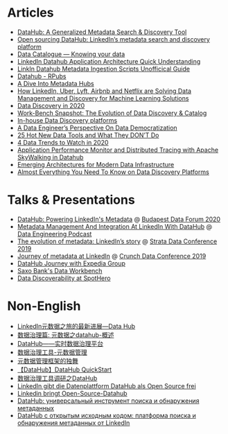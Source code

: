 # Articles
* [DataHub: A Generalized Metadata Search & Discovery Tool](https://engineering.linkedin.com/blog/2019/data-hub)
* [Open sourcing DataHub: LinkedIn’s metadata search and discovery platform](https://engineering.linkedin.com/blog/2020/open-sourcing-datahub--linkedins-metadata-search-and-discovery-p)
* [Data Catalogue — Knowing your data](https://medium.com/albert-franzi/data-catalogue-knowing-your-data-15f7d0724900)
* [LinkedIn Datahub Application Architecture Quick Understanding](https://medium.com/@liangjunjiang/linkedin-datahub-application-architecture-quick-understanding-a5b7868ee205)
* [LinkIn Datahub Metadata Ingestion Scripts Unofficical Guide](https://medium.com/@liangjunjiang/linkin-datahub-etl-unofficical-guide-7c3949483f8b)
* [Datahub - RPubs](https://rpubs.com/Priya_Shaji/dataHub)
* [A Dive Into Metadata Hubs](https://www.holistics.io/blog/a-dive-into-metadata-hubs/)
* [How LinkedIn, Uber, Lyft, Airbnb and Netflix are Solving Data Management and Discovery for Machine Learning Solutions](https://towardsdatascience.com/how-linkedin-uber-lyft-airbnb-and-netflix-are-solving-data-management-and-discovery-for-machine-9b79ee9184bb)
* [Data Discovery in 2020](https://medium.com/@torokyle/data-discovery-in-2020-3c907383caa0)
* [Work-Bench Snapshot: The Evolution of Data Discovery & Catalog](https://medium.com/work-bench/work-bench-snapshot-the-evolution-of-data-discovery-catalog-2f6c0425616b)
* [In-house Data Discovery platforms](https://datastrategy.substack.com/p/in-house-data-discovery-platforms)
* [A Data Engineer’s Perspective On Data Democratization](https://towardsdatascience.com/a-data-engineers-perspective-on-data-democratization-a8aed10f4253)
* [25 Hot New Data Tools and What They DON’T Do](https://blog.amplifypartners.com/25-hot-new-data-tools-and-what-they-dont-do/)
* [4 Data Trends to Watch in 2020](https://medium.com/memory-leak/4-data-trends-to-watch-in-2020-491707902c09)
* [Application Performance Monitor and Distributed Tracing with Apache SkyWalking in Datahub](https://medium.com/@liangjunjiang/application-performance-monitor-and-distributed-tracing-with-apache-skywalking-in-datahub-16bc65e6c670)
* [Emerging Architectures for Modern Data Infrastructure](https://a16z.com/2020/10/15/the-emerging-architectures-for-modern-data-infrastructure/)
* [Almost Everything You Need To Know on Data Discovery Platforms](https://eugeneyan.com/writing/data-discovery-platforms/)

# Talks & Presentations
* [DataHub: Powering LinkedIn's Metadata](https://github.com/linkedin/datahub/blob/master/docs/demo/DataHub%20-%20Powering%20LinkedIn%E2%80%99s%20Metadata.pdf) @ [Budapest Data Forum 2020](https://budapestdata.hu/2020/en/)
* [Metadata Management And Integration At LinkedIn With DataHub](https://www.dataengineeringpodcast.com/datahub-metadata-management-episode-147/) @ [Data Engineering Podcast](https://www.dataengineeringpodcast.com)
* [The evolution of metadata: LinkedIn’s story](https://speakerdeck.com/shirshanka/the-evolution-of-metadata-linkedins-journey-strata-nyc-2019) @ [Strata Data Conference 2019](https://conferences.oreilly.com/strata/strata-ny-2019.html)
* [Journey of metadata at LinkedIn](https://www.youtube.com/watch?v=OB-O0Y6OYDE) @ [Crunch Data Conference 2019](https://crunchconf.com/2019)
* [DataHub Journey with Expedia Group](https://www.youtube.com/watch?v=ajcRdB22s5o)
* [Saxo Bank's Data Workbench](https://www.slideshare.net/SheetalPratik/linkedinsaxobankdataworkbench)
* [Data Discoverability at SpotHero](https://www.slideshare.net/MaggieHays/data-discoverability-at-spothero)

# Non-English
* [LinkedIn元数据之旅的最新进展—Data Hub](https://blog.csdn.net/DataPipeline/article/details/100155781)
* [数据治理篇: 元数据之datahub-概述](https://www.jianshu.com/p/04630b0c63f7)
* [DataHub——实时数据治理平台](https://segmentfault.com/a/1190000022563622)
* [数据治理工具-元数据管理](https://blog.csdn.net/weixin_42526352/article/details/105371012)
* [元数据管理框架的独舞](https://mp.weixin.qq.com/s/J6xtX3js70brdN3c_7ZkNg)
* [【DataHub】DataHub QuickStart](https://www.jianshu.com/p/eb34e7088c77)
* [数据治理工具调研之DataHub](https://www.cnblogs.com/CodingJacob/p/di2jiang-gong-ju-diao-yan-zhidatahub.html)
* [LinkedIn gibt die Datenplattform DataHub als Open Source frei](https://www.heise.de/developer/meldung/LinkedIn-gibt-die-Datenplattform-DataHub-als-Open-Source-frei-4663773.html)
* [Linkedin bringt Open-Source-Datahub](https://www.itmagazine.ch/artikel/71532/Linkedin_bringt_Open-Source-Datahub.html)
* [DataHub: универсальный инструмент поиска и обнаружения метаданных](https://habr.com/ru/post/520930/)
* [DataHub с открытым исходным кодом: платформа поиска и обнаружения метаданных от LinkedIn](https://habr.com/ru/post/521536/)
